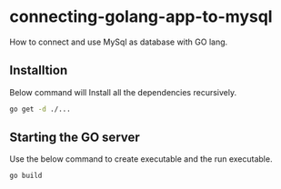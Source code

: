 # connecting-golang-app-to-mysql

How to connect and use MySql as database with GO lang.

## Installtion

Below command will Install all the dependencies recursively. 

```bash
go get -d ./...
```

## Starting the GO server

Use the below command to create executable and the run executable.

```bash
go build
```


